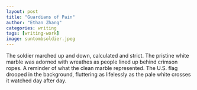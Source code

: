 ```yaml
---
layout: post
title: "Guardians of Pain"
author: "Ethan Zhang"
categories: writing
tags: [writing-work]
image: suntombsoldier.jpeg
---
```


<html>
  <head>
    <title>Guardians of Pain</title>
  </head>
  <body>
  <p>The soldier marched up and down, calculated and strict. The pristine white marble was adorned with wreathes as people lined up behind crimson ropes. A reminder of what the clean marble represented. The U.S. flag drooped in the background, fluttering as lifelessly as the pale white crosses it watched day after day.</p>
